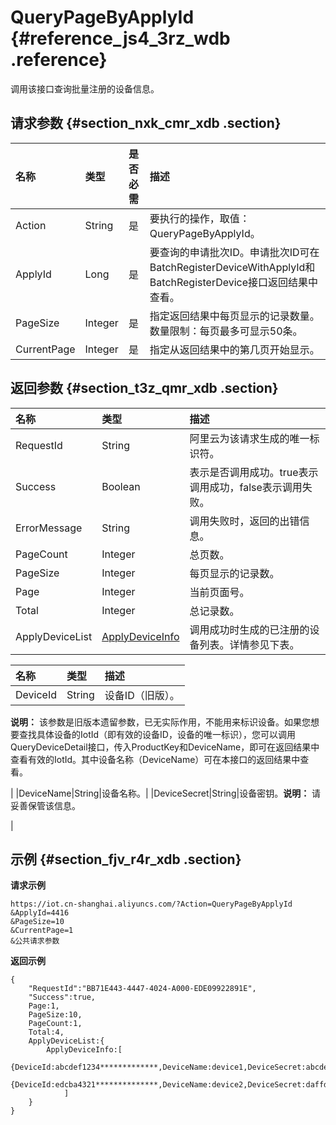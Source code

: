 # QueryPageByApplyId {#reference_js4_3rz_wdb .reference}

调用该接口查询批量注册的设备信息。

## 请求参数 {#section_nxk_cmr_xdb .section}

|名称|类型|是否必需|描述|
|:-|:-|:---|:-|
|Action|String|是|要执行的操作，取值：QueryPageByApplyId。|
|ApplyId|Long|是|要查询的申请批次ID。申请批次ID可在BatchRegisterDeviceWithApplyId和BatchRegisterDevice接口返回结果中查看。|
|PageSize|Integer|是|指定返回结果中每页显示的记录数量。数量限制：每页最多可显示50条。|
|CurrentPage|Integer|是|指定从返回结果中的第几页开始显示。|

## 返回参数 {#section_t3z_qmr_xdb .section}

|名称|类型|描述|
|:-|:-|:-|
|RequestId|String|阿里云为该请求生成的唯一标识符。|
|Success|Boolean|表示是否调用成功。true表示调用成功，false表示调用失败。|
|ErrorMessage|String|调用失败时，返回的出错信息。|
|PageCount|Integer|总页数。|
|PageSize|Integer|每页显示的记录数。|
|Page|Integer|当前页面号。|
|Total|Integer|总记录数。|
|ApplyDeviceList|[ApplyDeviceInfo](#table_grm_1nr_xdb)|调用成功时生成的已注册的设备列表。详情参见下表。|

|名称|类型|描述|
|:-|:-|:-|
|DeviceId|String| 设备ID（旧版）。

 **说明：** 该参数是旧版本遗留参数，已无实际作用，不能用来标识设备。如果您想要查找具体设备的IotId（即有效的设备ID，设备的唯一标识），您可以调用QueryDeviceDetail接口，传入ProductKey和DeviceName，即可在返回结果中查看有效的IotId。其中设备名称（DeviceName）可在本接口的返回结果中查看。

 |
|DeviceName|String|设备名称。|
|DeviceSecret|String|设备密钥。**说明：** 请妥善保管该信息。

|

## 示例 {#section_fjv_r4r_xdb .section}

**请求示例**

```
https://iot.cn-shanghai.aliyuncs.com/?Action=QueryPageByApplyId
&ApplyId=4416
&PageSize=10
&CurrentPage=1
&公共请求参数
```

**返回示例**

```
{
    "RequestId":"BB71E443-4447-4024-A000-EDE09922891E",
    "Success":true,
    Page:1,
    PageSize:10,
    PageCount:1,
    Total:4,
    ApplyDeviceList:{
        ApplyDeviceInfo:[
            {DeviceId:abcdef1234*************,DeviceName:device1,DeviceSecret:abcdefsddd},
            {DeviceId:edcba4321**************,DeviceName:device2,DeviceSecret:daffdfdeaa}
            ]
    }
}
```

